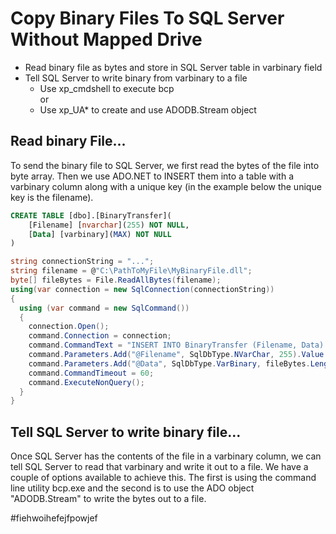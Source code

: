 # Copy Binary Files To SQL Server Without Mapped Drive

* Read binary file as bytes and store in SQL Server table in varbinary field
* Tell SQL Server to write binary from varbinary to a file
	* Use xp_cmdshell to execute bcp<br />
	  or
    * Use xp_UA* to create and use ADODB.Stream object

## Read binary File...

To send the binary file to SQL Server, we first read the bytes of the file into byte array.  Then we use ADO.NET to INSERT them into a table with a varbinary column along with a unique key (in the example below the unique key is the filename).
```sql
CREATE TABLE [dbo].[BinaryTransfer](
	[Filename] [nvarchar](255) NOT NULL,
	[Data] [varbinary](MAX) NOT NULL
)

```
```c#
string connectionString = "...";
string filename = @"C:\PathToMyFile\MyBinaryFile.dll";
byte[] fileBytes = File.ReadAllBytes(filename);
using(var connection = new SqlConnection(connectionString))
{
  using (var command = new SqlCommand())
  {
    connection.Open();
    command.Connection = connection;
    command.CommandText = "INSERT INTO BinaryTransfer (Filename, Data) VALUES (@Filename, @Data)";
    command.Parameters.Add("@Filename", SqlDbType.NVarChar, 255).Value = "MyBinaryFile.dll";
    command.Parameters.Add("@Data", SqlDbType.VarBinary, fileBytes.Length).Value = fileBytes;
    command.CommandTimeout = 60;
    command.ExecuteNonQuery();
  }
}
```

## Tell SQL Server to write binary file...

Once SQL Server has the contents of the file in a varbinary column, we can tell SQL Server to read that varbinary and write it out to a file.  We have a couple of options available to achieve this. The first is using the command line utility bcp.exe and the second is to use the ADO object "ADODB.Stream" to write the bytes out to a file.

#fiehwoihefejfpowjef